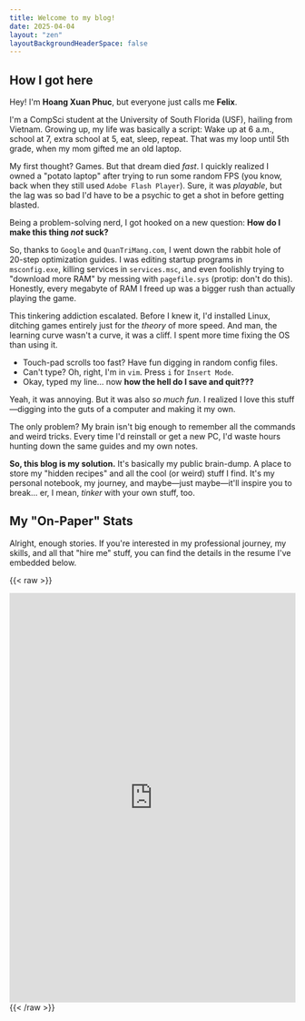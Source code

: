 ```yaml
---
title: Welcome to my blog!
date: 2025-04-04
layout: "zen"
layoutBackgroundHeaderSpace: false
---
```

## How I got here
Hey! I'm **Hoang Xuan Phuc**, but everyone just calls me **Felix**.

I'm a CompSci student at the University of South Florida (USF), hailing from Vietnam. Growing up, my life was basically a script: Wake up at 6 a.m., school at 7, extra school at 5, eat, sleep, repeat. That was my loop until 5th grade, when my mom gifted me an old laptop.

My first thought? Games. But that dream died _fast_. I quickly realized I owned a "potato laptop" after trying to run some random FPS (you know, back when they still used `Adobe Flash Player`). Sure, it was _playable_, but the lag was so bad I'd have to be a psychic to get a shot in before getting blasted.

Being a problem-solving nerd, I got hooked on a new question: **How do I make this thing _not_ suck?**

So, thanks to `Google` and `QuanTriMang.com`, I went down the rabbit hole of 20-step optimization guides. I was editing startup programs in `msconfig.exe`, killing services in `services.msc`, and even foolishly trying to "download more RAM" by messing with `pagefile.sys` (protip: don't do this). Honestly, every megabyte of RAM I freed up was a bigger rush than actually playing the game.

This tinkering addiction escalated. Before I knew it, I'd installed Linux, ditching games entirely just for the _theory_ of more speed. And man, the learning curve wasn't a curve, it was a cliff. I spent more time fixing the OS than using it.

- Touch-pad scrolls too fast? Have fun digging in random config files.
- Can't type? Oh, right, I'm in `vim`. Press `i` for `Insert Mode`.
- Okay, typed my line... now **how the hell do I save and quit???**

Yeah, it was annoying. But it was also _so much fun_. I realized I love this stuff—digging into the guts of a computer and making it my own.

The only problem? My brain isn't big enough to remember all the commands and weird tricks. Every time I'd reinstall or get a new PC, I'd waste hours hunting down the same guides and my own notes.

**So, this blog is my solution.** It's basically my public brain-dump. A place to store my "hidden recipes" and all the cool (or weird) stuff I find. It's my personal notebook, my journey, and maybe—just maybe—it'll inspire you to break... er, I mean, _tinker_ with your own stuff, too.

## My "On-Paper" Stats
Alright, enough stories. If you're interested in my professional journey, my skills, and all that "hire me" stuff, you can find the details in the resume I've embedded below.

{{< raw >}}
  <div>
<iframe src="https://drive.google.com/file/d/1ye26b7lhhNWg9lFJXsnjoLQZde4hYkBE/preview" style="width: 100%; min-height: 720px; border: none;" allow="autoplay"></iframe>
  </div>
{{< /raw >}}